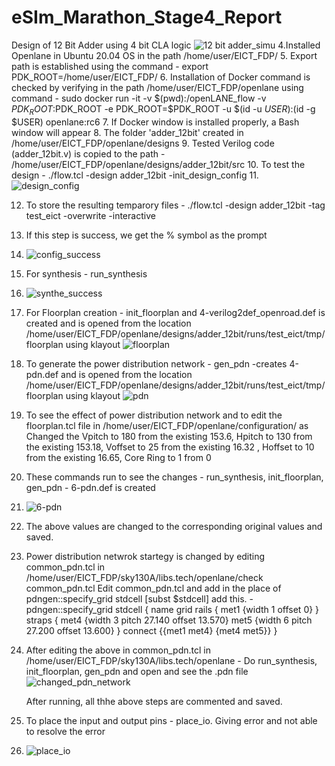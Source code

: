 # eSIm_Marathon_Stage4_Report
Design of 12 Bit Adder using 4 bit CLA logic
![12 bit adder_simu](https://user-images.githubusercontent.com/52724861/130303302-c04f6e12-604e-4f2a-8241-a0b106fb23ec.png)
4.Installed Openlane in Ubuntu 20.04 OS in the path /home/user/EICT_FDP/
5. Export path is established using the command - export PDK_ROOT=/home/user/EICT_FDP/
6. Installation of Docker command is checked by verifying in the path /home/user/EICT_FDP/openlane using command
    - sudo docker run -it -v $(pwd):/openLANE_flow -v $PDK_ROOT:$PDK_ROOT -e PDK_ROOT=$PDK_ROOT -u $(id -u $USER):$(id -g $USER) openlane:rc6 
7. If Docker window is installed properly, a Bash window will appear 
8. The folder 'adder_12bit' created in /home/user/EICT_FDP/openlane/designs
9. Tested Verilog code (adder_12bit.v) is copied to the path  - /home/user/EICT_FDP/openlane/designs/adder_12bit/src
10. To test the design - ./flow.tcl -design adder_12bit -init_design_config 
11. ![design_config](https://user-images.githubusercontent.com/52724861/130303425-c1a6fc20-a90c-43f4-9ab1-867c4f98221a.png)

12. To store the resulting temparory files - ./flow.tcl -design adder_12bit -tag test_eict -overwrite -interactive
13. If this step is success, we get the % symbol as the prompt
14. ![config_success](https://user-images.githubusercontent.com/52724861/130303444-804db7ba-fa37-4424-97d5-52f67904411e.png)

15. For synthesis - run_synthesis 
16. ![synthe_success](https://user-images.githubusercontent.com/52724861/130303452-cdd3bd90-aee2-4a19-ad04-dc5ce3b6e872.png)

17. For Floorplan creation - init_floorplan and 4-verilog2def_openroad.def is created and is opened from the location
 /home/user/EICT_FDP/openlane/designs/adder_12bit/runs/test_eict/tmp/floorplan using klayout
 ![floorplan](https://user-images.githubusercontent.com/52724861/130303466-d23654ea-2c11-443f-96fb-09a59cbede4c.png)

15. To generate the power distribution network - gen_pdn -creates 4-pdn.def and is opened from the location
    /home/user/EICT_FDP/openlane/designs/adder_12bit/runs/test_eict/tmp/floorplan using klayout 
![pdn](https://user-images.githubusercontent.com/52724861/130303488-23e9ca2f-d712-4e3c-8710-602e2f2ec16a.png)
16. To see the effect of power distribution network and to edit the floorplan.tcl file in   /home/user/EICT_FDP/openlane/configuration/ as
    Changed the Vpitch to 180 from the existing 153.6, 
    Hpitch  to 130 from the existing 153.18, 
    Voffset to 25 from the existing 16.32 , 
    Hoffset to 10 from the existing 16.65, 
    Core Ring to 1 from 0 
17. These commands run to see the changes - run_synthesis, init_floorplan, gen_pdn - 6-pdn.def is created 
18. ![6-pdn](https://user-images.githubusercontent.com/52724861/130303496-de46ac84-ae74-4d1a-95b5-6db8cbcfbcfb.png)

19. The above values are changed to the corresponding original values and saved.
20. Power distribution netwrok startegy is changed by editing common_pdn.tcl in 
         /home/user/EICT_FDP/sky130A/libs.tech/openlane/check common_pdn.tcl 
         Edit common_pdn.tcl and add in the place of 
        pdngen::specify_grid stdcell [subst $stdcell]
        add this. - 
            pdngen::specify_grid stdcell {
	        name grid
	        rails {
		    met1 {width 1 offset 0}
		    }
		    straps {
			met4 {width 3 pitch 27.140 offset 13.570}
			met5 {width 6 pitch 27.200 offset 13.600}
			}
			connect {{met1 met4} {met4 met5}}
		}
20. After editing the above in  common_pdn.tcl in /home/user/EICT_FDP/sky130A/libs.tech/openlane - Do
             run_synthesis, init_floorplan, gen_pdn and open and see the .pdn file  
             ![changed_pdn_network](https://user-images.githubusercontent.com/52724861/130303522-11124192-b5c5-4fde-8450-4299f6702814.png)

	  After running, all thhe above steps are commented and saved.   
	     
21. To place the input and output pins - place_io. Giving error and not able to resolve the error 
22. ![place_io](https://user-images.githubusercontent.com/52724861/130303539-ffa8a1cb-05d5-43f2-9361-44ed8b38340d.png)


